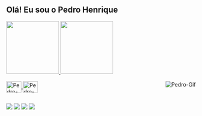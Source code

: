 ## Olá! Eu sou o Pedro Henrique 

<div>
  <a href="https://github.com/pedrohenss">
  <img height="140em" src="https://github-readme-stats.vercel.app/api?username=pedrohenss&show_icons=true&theme=tokyonight&include_all_commits=true&count_private=true"/>
  <img height="140em" src="https://github-readme-stats.vercel.app/api/top-langs/?username=pedrohenss&layout=compact&langs_count=7&theme=tokyonight"/>
</div>
<div style="display: inline_block"><br>
  <img align="center" alt="Pedro-Python" height="30" width="40" src="https://cdn.jsdelivr.net/gh/devicons/devicon/icons/python/python-original.svg">
  <img align="center" alt="Pedro-Csimple" height="30" width="40" src="https://cdn.jsdelivr.net/gh/devicons/devicon/icons/c/c-original.svg">
  <img align="right" alt="Pedro-Gif" src="https://cdn.discordapp.com/attachments/890293790571655181/890440608232132648/ezgif-2-14d6d338cd6a.gif">

##

<div> 
  <a href="https://www.linkedin.com/in/pedrohenss/" target="_blank"><img src="https://img.shields.io/badge/LinkedIn-0077B5?style=for-the-badge&logo=linkedin&logoColor=white" target="_blank"></a>
  <a href = "mailto:contatopedrohens@gmail.com"><img src="https://img.shields.io/badge/-Gmail-%23333?style=for-the-badge&logo=gmail&logoColor=white" target="_blank"></a>
  <a href = "https://t.me/pedrohens"><img src="https://img.shields.io/badge/Telegram-2CA5E0?style=for-the-badge&logo=telegram&logoColor=white" target="_blank"></a>
  <a href = "https://medium.com/@pedrohenss"><img src="https://img.shields.io/badge/Medium-12100E?style=for-the-badge&logo=medium&logoColor=white" target="_blank"></a>

  


